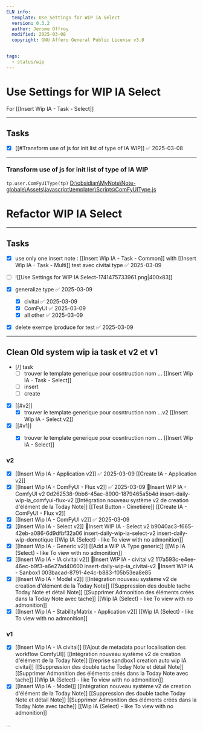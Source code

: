 ```yaml
---
ELN info:
  template: Use Settings for WIP IA Select
  version: 0.3.2
  author: Jerome Offroy
  modified: 2025-03-08
  copyright: GNU Affero General Public License v3.0


tags:
  - status/wip
---
```



# Use Settings for WIP IA Select
For [[Insert Wip IA - Task - Select]]

---
## Tasks
- [x] [[#Transform use of js for init list of type of IA WIP]] ✅ 2025-03-08


---



### Transform use of js for init list of type of IA WIP

`tp.user.ComFyUIType(tp)`
[D:\obsidian\MyNote\Note-globale\Assets\javascript\templater\Scripts\ComFyUIType.js](file:///d%3A/obsidian/MyNote/Note-globale/Assets/javascript/templater/Scripts/ComFyUIType.js)



# Refactor WIP IA Select

---
## Tasks
- [x] use only one insert note : [[Insert Wip IA - Task - Common]] with [[Insert Wip IA - Task - Multi]] test avec civitai type ✅ 2025-03-09

- [ ] ![[Use Settings for WIP IA Select-1741475733961.png|400x83]]
- [x] generalize type ✅ 2025-03-09
	- [x] civitai ✅ 2025-03-09
	- [x] ComFyUI ✅ 2025-03-09
	- [x] all other ✅ 2025-03-09
- [x] delete exempe lproduce for test ✅ 2025-03-09

---

## Clean Old system wip ia task et v2 et v1
- [/] task
	- [ ] trouver le template generique pour cosntruction nom ... [[Insert Wip IA - Task - Select]]
	- [ ] insert
	- [ ] create
- [x] [[#v2]]
	- [x] trouver le template generique pour cosntruction nom ...v2 [[Insert Wip IA - Select v2]]
- [x] [[#v1]]
	- [x] trouver le template generique pour cosntruction nom ... [[Insert Wip IA - Select]]


### v2

- [x] [[Insert Wip IA - Application v2]] ✅ 2025-03-09
	[[Create IA - Application v2]]
- [x] [[Insert Wip IA - ComFyUI - Flux v2]] ✅ 2025-03-09
	🚧Insert WIP IA - ComfyUI v2
	0d262538-9bb6-45ac-8900-1879465a5b4d
		insert-daily-wip-ia_comfyui-flux-v2
			[[Intégration nouveau système v2 de creation d'élément de la Today Note]]
			[[Test Button - Cimetiére]]
		[[Create IA - ComFyUI - Flux v2]]
- [x] [[Insert Wip IA - ComFyUI v2]] ✅ 2025-03-09
- [x] [[Insert Wip IA - Select v2]]
	🚧Insert WIP IA - Select v2
	b9040ac3-f665-42eb-a086-6d9dfbf32a06
		insert-daily-wip-ia-select-v2
		insert-daily-wip-domotique
			[[Wip IA (Select) - like To view with no admonition]]
- [x] [[Insert Wip IA - Generic v2]]
	[[Add a WIP IA Type generic]]
	[[Wip IA (Select) - like To view with no admonition]]
- [x] [[Insert Wip IA - IA civitai v2]]
	🚧Insert WIP IA - civitai v2
	117a593c-e4ee-46ec-b9f3-a6e27ad40600
		insert-daily-wip-ia_civitai-v2
			🚧Insert WIP IA - Sanbox1
			003bacad-8791-4e4c-b883-f05b53ea8e85
- [x] [[Insert Wip IA - Model v2]]
	[[Intégration nouveau système v2 de creation d'élément de la Today Note]]
	[[Suppression des double tache Today Note et détail Note]]
	[[Supprimer Admonition des éléments  créés dans la Today Note avec tache]]
	[[Wip IA (Select) - like To view with no admonition]]
- [x] [[Insert Wip IA - StabilityMatrix - Application v2]]
	[[Wip IA (Select) - like To view with no admonition]]
### v1
- [x] [[Insert Wip IA - IA civitai]]
	[[Ajout de metadata pour localisation des workflow ComfyUI]]
	[[Intégration nouveau système v2 de creation d'élément de la Today Note]]
	[[reprise sandbox1 creation auto wip IA civitai]]
	[[Suppression des double tache Today Note et détail Note]]
	[[Supprimer Admonition des éléments  créés dans la Today Note avec tache]]
	[[Wip IA (Select) - like To view with no admonition]]
- [x] [[Insert Wip IA - Model]]
	[[Intégration nouveau système v2 de creation d'élément de la Today Note]]
	[[Suppression des double tache Today Note et détail Note]]
	[[Supprimer Admonition des éléments  créés dans la Today Note avec tache]]
	[[Wip IA (Select) - like To view with no admonition]]

...

